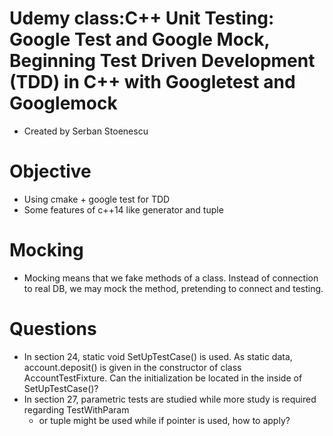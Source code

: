 # Udemy class:C++ Unit Testing: Google Test and Google Mock, Beginning Test Driven Development (TDD) in C++ with Googletest and Googlemock
- Created by Serban Stoenescu

# Objective
- Using cmake + google test for TDD
- Some features of c++14 like generator and tuple

# Mocking
- Mocking means that we fake methods of a class. Instead of connection to real DB, we may mock the method, pretending to connect and testing.

# Questions
- In section 24, static void SetUpTestCase() is used. As static data, account.deposit() is given in the constructor of class AccountTestFixture. Can the initialization be located in the inside of SetUpTestCase()?
- In section 27, parametric tests are studied while more study is required regarding TestWithParam
  - <int> or tuple might be used while if pointer is used, how to apply?
